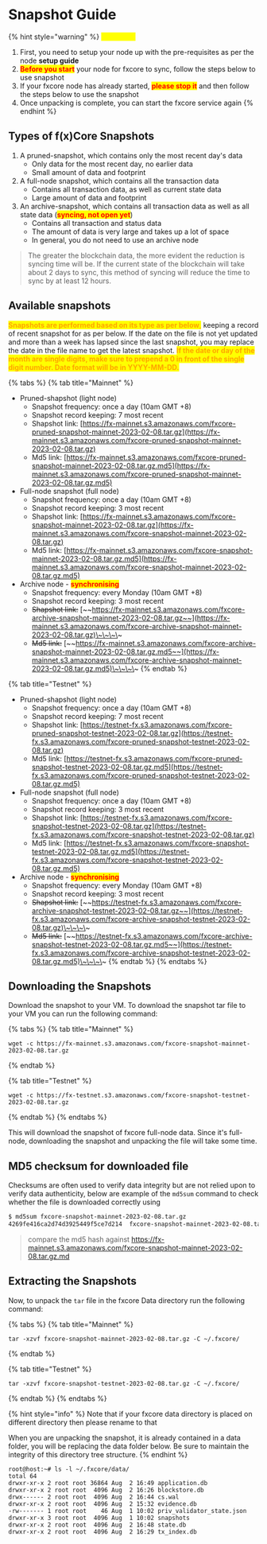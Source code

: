 # Snapshot Guide

{% hint style="warning" %}
<mark style="color:yellow;">**WARNING**</mark>

1. First, you need to setup your node up with the pre-requisites as per the node **setup guide**
2. <mark style="color:red;">**Before you start**</mark> your node for fxcore to sync, follow the steps below to use snapshot
3. If your fxcore node has already started, <mark style="color:red;">**please stop it**</mark> and then follow the steps below to use the snapshot
4. Once unpacking is complete, you can start the fxcore service again
{% endhint %}

## Types of f(x)Core Snapshots

1. A pruned-snapshot, which contains only the most recent day's data
   * Only data for the most recent day, no earlier data
   * Small amount of data and footprint
2. A full-node snapshot, which contains all the transaction data
   * Contains all transaction data, as well as current state data
   * Large amount of data and footprint
3. An archive-snapshot, which contains all transaction data as well as all state data (<mark style="color:red;">**syncing, not open yet**</mark>)
   * Contains all transaction and status data
   * The amount of data is very large and takes up a lot of space
   * In general, you do not need to use an archive node

> The greater the blockchain data, the more evident the reduction is syncing time will be. If the current state of the blockchain will take about 2 days to sync, this method of syncing will reduce the time to sync by at least 12 hours.

## Available snapshots

<mark style="color:orange;">**Snapshots are performed based on its type as per below**</mark><mark style="color:orange;">,</mark> keeping a record of recent snapshot for as per below. If the date on the file is not yet updated and more than a week has lapsed since the last snapshot, you may replace the date in the file name to get the latest snapshot. <mark style="color:orange;">**If the date or day of the month are single digits, make sure to prepend a 0 in front of the single digit number. Date format will be in YYYY-MM-DD.**</mark>

{% tabs %}
{% tab title="Mainnet" %}
* Pruned-shapshot (light node)
  * Snapshot frequency: once a day (10am GMT +8)
  * Snapshot record keeping: 7 most recent
  * Shapshot link: [https://fx-mainnet.s3.amazonaws.com/fxcore-pruned-snapshot-mainnet-2023-02-08.tar.gz](https://fx-mainnet.s3.amazonaws.com/fxcore-pruned-snapshot-mainnet-2023-02-08.tar.gz)
  * Md5 link: [https://fx-mainnet.s3.amazonaws.com/fxcore-pruned-snapshot-mainnet-2023-02-08.tar.gz.md5](https://fx-mainnet.s3.amazonaws.com/fxcore-pruned-snapshot-mainnet-2023-02-08.tar.gz.md5)
* Full-node snapshot (full node)
  * Snapshot frequency: once a day (10am GMT +8)
  * Snapshot record keeping: 3 most recent
  * Shapshot link: [https://fx-mainnet.s3.amazonaws.com/fxcore-snapshot-mainnet-2023-02-08.tar.gz](https://fx-mainnet.s3.amazonaws.com/fxcore-snapshot-mainnet-2023-02-08.tar.gz)
  * Md5 link: [https://fx-mainnet.s3.amazonaws.com/fxcore-snapshot-mainnet-2023-02-08.tar.gz.md5](https://fx-mainnet.s3.amazonaws.com/fxcore-snapshot-mainnet-2023-02-08.tar.gz.md5)
* Archive node - <mark style="color:red;">**synchronising**</mark>
  * Snapshot frequency: every Monday (10am GMT +8)
  * Snapshot record keeping: 3 most recent
  * ~~Shapshot link:~~ [~~https://fx-mainnet.s3.amazonaws.com/fxcore-archive-snapshot-mainnet-2023-02-08.tar.gz~~](https://fx-mainnet.s3.amazonaws.com/fxcore-archive-snapshot-mainnet-2023-02-08.tar.gz)\~\~\~\~
  * ~~Md5 link:~~ [~~https://fx-mainnet.s3.amazonaws.com/fxcore-archive-snapshot-mainnet-2023-02-08.tar.gz.md5~~](https://fx-mainnet.s3.amazonaws.com/fxcore-archive-snapshot-mainnet-2023-02-08.tar.gz.md5)\~\~\~\~
{% endtab %}

{% tab title="Testnet" %}
* Pruned-shapshot (light node)
  * Snapshot frequency: once a day (10am GMT +8)
  * Snapshot record keeping: 7 most recent
  * Shapshot link: [https://testnet-fx.s3.amazonaws.com/fxcore-pruned-snapshot-testnet-2023-02-08.tar.gz](https://testnet-fx.s3.amazonaws.com/fxcore-pruned-snapshot-testnet-2023-02-08.tar.gz)
  * Md5 link: [https://testnet-fx.s3.amazonaws.com/fxcore-pruned-snapshot-testnet-2023-02-08.tar.gz.md5](https://testnet-fx.s3.amazonaws.com/fxcore-pruned-snapshot-testnet-2023-02-08.tar.gz.md5)
* Full-node snapshot (full node)
  * Snapshot frequency: once a day (10am GMT +8)
  * Snapshot record keeping: 3 most recent
  * Shapshot link: [https://testnet-fx.s3.amazonaws.com/fxcore-snapshot-testnet-2023-02-08.tar.gz](https://testnet-fx.s3.amazonaws.com/fxcore-snapshot-testnet-2023-02-08.tar.gz)
  * Md5 link: [https://testnet-fx.s3.amazonaws.com/fxcore-snapshot-testnet-2023-02-08.tar.gz.md5](https://testnet-fx.s3.amazonaws.com/fxcore-snapshot-testnet-2023-02-08.tar.gz.md5)
* Archive node - <mark style="color:red;">**synchronising**</mark>
  * Snapshot frequency: every Monday (10am GMT +8)
  * Snapshot record keeping: 3 most recent
  * ~~Shapshot link:~~ [~~https://testnet-fx.s3.amazonaws.com/fxcore-archive-snapshot-testnet-2023-02-08.tar.gz~~](https://testnet-fx.s3.amazonaws.com/fxcore-archive-snapshot-testnet-2023-02-08.tar.gz)\~\~\~\~
  * ~~Md5 link:~~ [~~https://testnet-fx.s3.amazonaws.com/fxcore-archive-snapshot-testnet-2023-02-08.tar.gz.md5~~](https://testnet-fx.s3.amazonaws.com/fxcore-archive-snapshot-testnet-2023-02-08.tar.gz.md5)\~\~\~\~
{% endtab %}
{% endtabs %}

## Downloading the Snapshots

Download the snapshot to your VM. To download the snapshot tar file to your VM you can run the following command:

{% tabs %}
{% tab title="Mainnet" %}
```
wget -c https://fx-mainnet.s3.amazonaws.com/fxcore-snapshot-mainnet-2023-02-08.tar.gz
```
{% endtab %}

{% tab title="Testnet" %}
```
wget -c https://fx-testnet.s3.amazonaws.com/fxcore-snapshot-testnet-2023-02-08.tar.gz
```
{% endtab %}
{% endtabs %}

This will download the snapshot of fxcore full-node data. Since it's full-node, downloading the snapshot and unpacking the file will take some time.

## MD5 checksum for downloaded file

Checksums are often used to verify data integrity but are not relied upon to verify data authenticity, below are example of the `md5sum` command to check whether the file is downloaded correctly using

```bash
$ md5sum fxcore-snapshot-mainnet-2023-02-08.tar.gz
4269fe416ca2d74d3925449f5ce7d214  fxcore-snapshot-mainnet-2023-02-08.tar.gz
```

> compare the md5 hash against https://fx-mainnet.s3.amazonaws.com/fxcore-snapshot-mainnet-2023-02-08.tar.gz.md

## Extracting the Snapshots

Now, to unpack the `tar` file in the fxcore Data directory run the following command:

{% tabs %}
{% tab title="Mainnet" %}
```
tar -xzvf fxcore-snapshot-mainnet-2023-02-08.tar.gz -C ~/.fxcore/
```
{% endtab %}

{% tab title="Testnet" %}
```
tar -xzvf fxcore-snapshot-testnet-2023-02-08.tar.gz -C ~/.fxcore/
```
{% endtab %}
{% endtabs %}

{% hint style="info" %}
Note that if your fxcore data directory is placed on different directory then please rename to that

When you are unpacking the snapshot, it is already contained in a data folder, you will be replacing the data folder below. Be sure to maintain the integrity of this directory tree structure.
{% endhint %}

```
root@host:~# ls -l ~/.fxcore/data/
total 64
drwxr-xr-x 2 root root 36864 Aug  2 16:49 application.db
drwxr-xr-x 2 root root  4096 Aug  2 16:26 blockstore.db
drwx------ 2 root root  4096 Aug  2 16:44 cs.wal
drwxr-xr-x 2 root root  4096 Aug  2 15:32 evidence.db
-rw------- 1 root root    46 Aug  1 10:02 priv_validator_state.json
drwxr-xr-x 3 root root  4096 Aug  1 10:02 snapshots
drwxr-xr-x 2 root root  4096 Aug  2 16:48 state.db
drwxr-xr-x 2 root root  4096 Aug  2 16:29 tx_index.db
```
